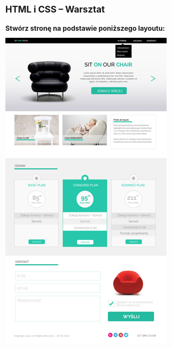 # HTML i CSS &ndash; Warsztat

## Stwórz stronę na podstawie poniższego layoutu:

![layout](images/warsztat.jpg)
